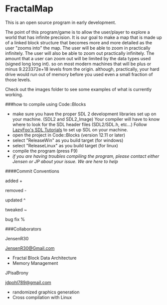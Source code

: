 FractalMap
=========

This is an open source program in early development.

The point of this program/game is to allow the user/player to explore a world that has infinite precision.
It is our goal to make a map that is made up of a linked block structure that becomes more and more detailed as the user "zooms into" the map.
The user will be able to zoom in practically infinitely.
The user will also be able to zoom out practically infinitely.
The amount that a user can zoom out will be limited by the data types used (signed long long int).
so on most modern machines that will be plus or minus 9.223372e+18 levels from the origin.
although, practically, your hard drive would run out of memory before you used even a small fraction of those levels.

Check out the images folder to see some examples of what is currently working.

###how to compile using Code::Blocks

+ make sure you have the proper SDL 2 development libraries set up on your machine. (SDL2 and SDL2_Image) Your compiler will have to know where to look for the SDL header files (SDL2/SDL.h, etc...) Follow [LazyFoo's SDL Tutorials](http://lazyfoo.net/tutorials/SDL/index.php) to set up SDL on your machine.
+ open the project in Code::Blocks (version 12.11 or later)
+ select "ReleaseWin" as you build target (for windows)
+ select "ReleaseLinux" as you build target (for linux)
+ compile the program (press F9)
+ *if you are having troubles compiling the program, please contact either Jensen or JP about your issue. We are here to help*

####Commit Conventions

added    +

removed   -

updated   ^

tweaked   ~

bug fix  %

###Collaborators



JensenR30

JensenR30@Gmail.com

+ Fractal Block Data Architecture
+ Memory Management



JPisaBrony

jdpohl789@gmail.com

+ randomized graphics generation
+ Cross compilation with Linux
